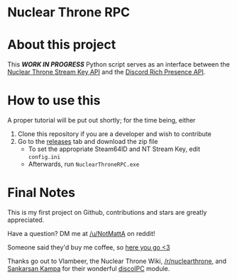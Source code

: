 # Nuclear Throne RPC


About this project
======
This **_WORK IN PROGRESS_** Python script serves as an interface between the [Nuclear Throne Stream Key API](http://nuclearthrone.com/streamkey/) and the [Discord Rich Presence API](https://discordapp.com/rich-presence).

How to use this
======
A proper tutorial will be put out shortly; for the time being, either
1. Clone this repository if you are a developer and wish to contribute 
2. Go to the [releases](https://github.com/MattAlp/Nuclear-Throne-RPC/releases/tag/v.10) tab and download the zip file
    * To set the appropriate Steam64ID and NT Stream Key, edit ```config.ini```
    * Afterwards, run ```NuclearThroneRPC.exe```

Final Notes
======
This is my first project on Github, contributions and stars are greatly appreciated.

Have a question? DM me at [/u/NotMattA](https://reddit.com/u/NotMattA) on reddit!

Someone said they'd buy me coffee, so [here you go <3](https://paypal.me/MattAlp)

Thanks go out to Vlambeer, the Nuclear Throne Wiki, [/r/nuclearthrone](https://reddit.com/r/nuclearthrone), and [Sankarsan Kampa](https://github.com/k3rn31p4nic) for their wonderful [discoIPC](https://github.com/k3rn31p4nic/discoIPC) module.
